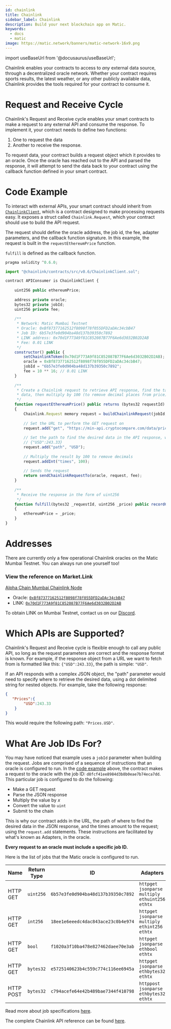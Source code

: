 ```yaml
---
id: chainlink
title: Chainlink
sidebar_label: Chainlink
description: Build your next blockchain app on Matic.
keywords:
  - docs
  - matic
image: https://matic.network/banners/matic-network-16x9.png 
---
```

import useBaseUrl from '@docusaurus/useBaseUrl';

Chainlink enables your contracts to access to *any* external data source, through a decentralized oracle network. Whether your contract requires sports results, the latest weather, or any other publicly available data, Chainlink provides the tools required for your contract to consume it.

# Request and Receive Cycle

Chainlink's Request and Receive cycle enables your smart contracts to make a request to any external API and consume the response. To implement it, your contract needs to define two functions: 

1. One to request the data
2. Another to receive the response.

To request data, your contract builds a request object which it provides to an oracle. Once the oracle has reached out to the API and parsed the response, it will attempt to send the data back to your contract using the callback function defined in your smart contract.

# Code Example

To interact with external APIs, your smart contract should inherit from <a href="https://github.com/smartcontractkit/chainlink/blob/develop/evm-contracts/src/v0.6/ChainlinkClient.sol" target="_blank">`ChainlinkClient`</a>, which is a contract designed to make processing requests easy. It exposes a struct called `Chainlink.Request`, which your contract should use to build the API request. 

The request should define the oracle address, the job id, the fee, adapter parameters, and the callback function signature. In this example, the request is built in the `requestEthereumPrice` function.

`fulfill` is defined as the callback function.

```javascript
pragma solidity ^0.6.0;

import "@chainlink/contracts/src/v0.6/ChainlinkClient.sol";

contract APIConsumer is ChainlinkClient {
  
    uint256 public ethereumPrice;
    
    address private oracle;
    bytes32 private jobId;
    uint256 private fee;
    
    /**
     * Network: Matic Mumbai Testnet
     * Oracle: 0xBf87377162512f8098f78f055DFD2aDAc34cbB47
     * Job ID: 6b57e3fe0d904ba48d137b39350c7892
     * LINK address: 0x70d1F773A9f81C852087B77F6Ae6d3032B02D2AB
     * Fee: 0.01 LINK
     */
    constructor() public {
        setChainlinkToken(0x70d1F773A9f81C852087B77F6Ae6d3032B02D2AB);
        oracle = 0xBf87377162512f8098f78f055DFD2aDAc34cbB47;
        jobId = "6b57e3fe0d904ba48d137b39350c7892";
        fee = 10 ** 16; // 0.01 LINK
    }
    
    /**
     * Create a Chainlink request to retrieve API response, find the target price
     * data, then multiply by 100 (to remove decimal places from price).
     */
    function requestEthereumPrice() public returns (bytes32 requestId) 
    {
        Chainlink.Request memory request = buildChainlinkRequest(jobId, address(this), this.fulfill.selector);
        
        // Set the URL to perform the GET request on
        request.add("get", "https://min-api.cryptocompare.com/data/price?fsym=ETH&tsyms=USD");
        
        // Set the path to find the desired data in the API response, where the response format is:
        // {"USD":243.33}
        request.add("path", "USD");
        
        // Multiply the result by 100 to remove decimals
        request.addInt("times", 100);
        
        // Sends the request
        return sendChainlinkRequestTo(oracle, request, fee);
    }
    
    /**
     * Receive the response in the form of uint256
     */ 
    function fulfill(bytes32 _requestId, uint256 _price) public recordChainlinkFulfillment(_requestId)
    {
        ethereumPrice = _price;
    }
}
```

# Addresses

There are currently only a few operational Chainlink oracles on the Matic Mumbai Testnet. You can always run one yourself too!

### View the reference on Market.Link
[Alpha Chain Mumbai Chainlink Node](https://market.link/nodes/cca2eddf-06a3-4d43-8ae2-eb803554e2fd?start=1611015021&end=1611619821)

* Oracle: <a href="https://mumbai-explorer.matic.today/address/0xBf87377162512f8098f78f055DFD2aDAc34cbB47/transactions" target="_blank">`0xBf87377162512f8098f78f055DFD2aDAc34cbB47`</a>
* LINK: <a href="https://mumbai-explorer.matic.today/address/0x70d1F773A9f81C852087B77F6Ae6d3032B02D2AB/transactions" target="_blank">`0x70d1F773A9f81C852087B77F6Ae6d3032B02D2AB`</a>


To obtain LINK on Mumbai Testnet, contact us on our <a href="https://discord.com/invite/UFC4VYh" target="_blank">Discord</a>.

# Which APIs are Supported?

Chainlink's Request and Receive cycle is flexible enough to call any public API, so long as the request parameters are correct and the response format is known. For example, if the response object from a URL we want to fetch from is formatted like this: `{"USD":243.33}`, the path is simple: `"USD"`.

If an API responds with a complex JSON object, the "path" parameter would need to specify where to retrieve the desired data, using a dot delimited string for nested objects. For example, take the following response:

```JSON
{
   "Prices":{
        "USD":243.33
    }
}
```

This would require the following path: `"Prices.USD"`.

# What Are Job IDs For?

You may have noticed that example uses a `jobId` parameter when building the request. Jobs are comprised of a sequence of instructions that an oracle is configured to run. In the [code example](#code-example) above, the contract makes a request to the oracle with the job ID: `d8fcf41ee8984d3b8b0eae7b74eca7dd`. This particular job is configured to do the following:

* Make a GET request 
* Parse the JSON response
* Multiply the value by *x*
* Convert the value to `uint` 
* Submit to the chain

This is why our contract adds in the URL, the path of where to find the desired data in the JSON response, and the times amount to the request; using the `request.add` statements. These instructions are facilitated by what's known as Adapters, in the oracle.

**Every request to an oracle must include a specific job ID.**

Here is the list of jobs that the Matic oracle is configured to run.

| Name |  Return Type  | ID | Adapters |
|-----|--------|------|-------|
| HTTP GET | `uint256` | `6b57e3fe0d904ba48d137b39350c7892` |  `httpget`<br/>`jsonparse`<br/>`multiply`<br/>`ethuint256`<br/>`ethtx`  |
| HTTP GET | `int256` | `18ee1e6eeedc4dac843ace23c0b4e974 ` |  `httpget`<br/>`jsonparse`<br/>`multiply`<br/>`ethint256`<br/>`ethtx`  |
| HTTP GET | `bool` | `f1020a3f10ba478e827462daee70e3ab ` |  `httpget`<br/>`jsonparse`<br/>`ethbool`<br/>`ethtx`  |
| HTTP GET | `bytes32` | `e5725140623b4c559c774c116ee6945a ` | `httpget`<br/>`jsonparse`<br/>`ethbytes32`<br/>`ethtx`  |
| HTTP POST | `bytes32` | `c794acefe64e42b489bae7344f410798 ` | `httppost`<br/>`jsonparse`<br/>`ethbytes32`<br/>`ethtx`  |

Read more about job specifications [here](https://docs.chain.link/docs/job-specifications).

The complete Chainlink API reference can be found [here](https://docs.chain.link/docs/chainlink-framework).
